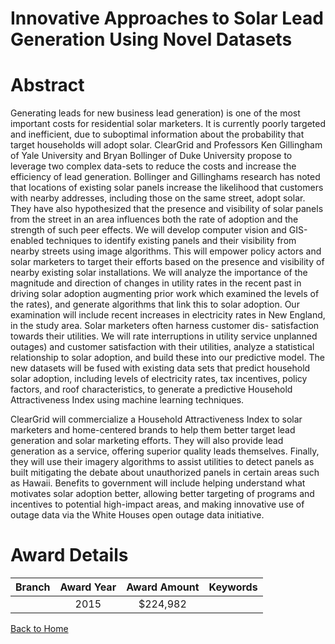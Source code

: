 
Innovative Approaches to Solar Lead Generation Using Novel Datasets
===================================================================

# Abstract


Generating leads for new business lead generation) is one of the most important costs for residential solar marketers. It is currently poorly targeted and inefficient, due to suboptimal information about the probability that target households will adopt solar. ClearGrid and Professors Ken Gillingham of Yale University and Bryan Bollinger of Duke University propose to leverage two complex data-sets to reduce the costs and increase the efficiency of lead generation. Bollinger and Gillinghams research has noted that locations of existing solar panels increase the likelihood that customers with nearby addresses, including those on the same street, adopt solar. They have also hypothesized that the presence and visibility of solar panels from the street in an area influences both the rate of adoption and the strength of such peer effects. We will develop computer vision and GIS-enabled techniques to identify existing panels and their visibility from nearby streets using image algorithms. This will empower policy actors and solar marketers to target their efforts based on the presence and visibility of nearby existing solar installations. We will analyze the importance of the magnitude and direction of changes in utility rates in the recent past in driving solar adoption augmenting prior work which examined the levels of the rates), and generate algorithms that link this to solar adoption. Our examination will include recent increases in electricity rates in New England, in the study area. Solar marketers often harness customer dis- satisfaction towards their utilities. We will rate interruptions in utility service unplanned outages) and customer satisfaction with their utilities, analyze a statistical relationship to solar adoption, and build these into our predictive model. The new datasets will be fused with existing data sets that predict household solar adoption, including levels of electricity rates, tax incentives, policy factors, and roof characteristics, to generate a predictive Household Attractiveness Index using machine learning techniques.

ClearGrid will commercialize a Household Attractiveness Index to solar marketers and home-centered brands to help them better target lead generation and solar marketing efforts. They will also provide lead generation as a service, offering superior quality leads themselves. Finally, they will use their imagery algorithms to assist utilities to detect panels as built  mitigating the debate about unauthorized panels in certain areas such as Hawaii. Benefits to government will include helping understand what motivates solar adoption better, allowing better targeting of programs and incentives to potential high-impact areas, and making innovative use of outage data via the White Houses open outage data initiative.  

# Award Details

|Branch|Award Year|Award Amount|Keywords|
| :---: | :---: | :---: | :---: |
||2015|$224,982||
  
  


[Back to Home](https://github.com/chrischow/dod_sbir_awards/Reports/CC/#709)